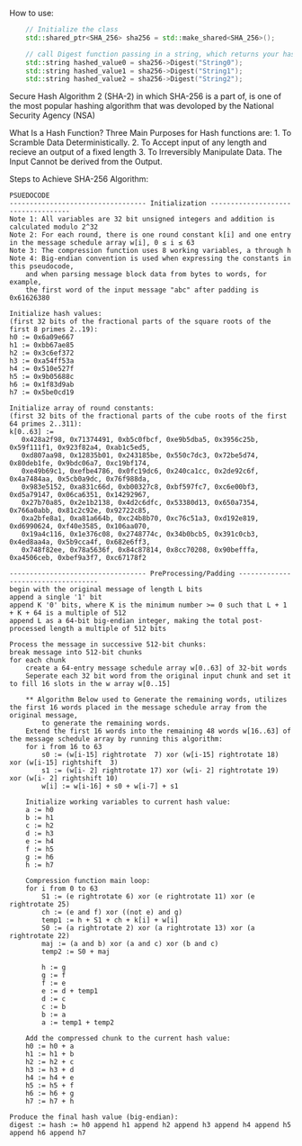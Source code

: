 ﻿How to use:
```c++
	// Initialize the class
	std::shared_ptr<SHA_256> sha256 = std::make_shared<SHA_256>();

	// call Digest function passing in a string, which returns your hashed value
	std::string hashed_value0 = sha256->Digest("String0");
	std::string hashed_value1 = sha256->Digest("String1");
	std::string hashed_value2 = sha256->Digest("String2");

```

Secure Hash Algorithm 2 (SHA-2) in which SHA-256 is a part of, is one of the most popular hashing algorithm
that was devoloped by the National Security Agency (NSA)

What Is a Hash Function?
Three Main Purposes for Hash functions are:
	1. To Scramble Data Deterministically.
	2. To Accept input of any length and recieve an output of a fixed length
	3. To Irreversibly Manipulate Data. The Input Cannot be derived from the Output.

Steps to Achieve SHA-256 Algorithm:

	PSUEDOCODE
	---------------------------------- Initialization -----------------------------------
	Note 1: All variables are 32 bit unsigned integers and addition is calculated modulo 2^32
	Note 2: For each round, there is one round constant k[i] and one entry in the message schedule array w[i], 0 ≤ i ≤ 63
	Note 3: The compression function uses 8 working variables, a through h
	Note 4: Big-endian convention is used when expressing the constants in this pseudocode,
		and when parsing message block data from bytes to words, for example,
		the first word of the input message "abc" after padding is 0x61626380

	Initialize hash values:
	(first 32 bits of the fractional parts of the square roots of the first 8 primes 2..19):
	h0 := 0x6a09e667
	h1 := 0xbb67ae85
	h2 := 0x3c6ef372
	h3 := 0xa54ff53a
	h4 := 0x510e527f
	h5 := 0x9b05688c
	h6 := 0x1f83d9ab
	h7 := 0x5be0cd19

	Initialize array of round constants:
	(first 32 bits of the fractional parts of the cube roots of the first 64 primes 2..311):
	k[0..63] :=
	   0x428a2f98, 0x71374491, 0xb5c0fbcf, 0xe9b5dba5, 0x3956c25b, 0x59f111f1, 0x923f82a4, 0xab1c5ed5,
	   0xd807aa98, 0x12835b01, 0x243185be, 0x550c7dc3, 0x72be5d74, 0x80deb1fe, 0x9bdc06a7, 0xc19bf174,
	   0xe49b69c1, 0xefbe4786, 0x0fc19dc6, 0x240ca1cc, 0x2de92c6f, 0x4a7484aa, 0x5cb0a9dc, 0x76f988da,
	   0x983e5152, 0xa831c66d, 0xb00327c8, 0xbf597fc7, 0xc6e00bf3, 0xd5a79147, 0x06ca6351, 0x14292967,
	   0x27b70a85, 0x2e1b2138, 0x4d2c6dfc, 0x53380d13, 0x650a7354, 0x766a0abb, 0x81c2c92e, 0x92722c85,
	   0xa2bfe8a1, 0xa81a664b, 0xc24b8b70, 0xc76c51a3, 0xd192e819, 0xd6990624, 0xf40e3585, 0x106aa070,
	   0x19a4c116, 0x1e376c08, 0x2748774c, 0x34b0bcb5, 0x391c0cb3, 0x4ed8aa4a, 0x5b9cca4f, 0x682e6ff3,
	   0x748f82ee, 0x78a5636f, 0x84c87814, 0x8cc70208, 0x90befffa, 0xa4506ceb, 0xbef9a3f7, 0xc67178f2

	---------------------------------- PreProcessing/Padding -----------------------------------
	begin with the original message of length L bits
	append a single '1' bit
	append K '0' bits, where K is the minimum number >= 0 such that L + 1 + K + 64 is a multiple of 512
	append L as a 64-bit big-endian integer, making the total post-processed length a multiple of 512 bits

	Process the message in successive 512-bit chunks:
	break message into 512-bit chunks
	for each chunk
		create a 64-entry message schedule array w[0..63] of 32-bit words
		Seperate each 32 bit word from the original input chunk and set it to fill 16 slots in the w array w[0..15]

		** Algorithm Below used to Generate the remaining words, utilizes the first 16 words placed in the message schedule array from the original message, 
			to generate the remaining words.
		Extend the first 16 words into the remaining 48 words w[16..63] of the message schedule array by running this algorithm:
		for i from 16 to 63
			s0 := (w[i-15] rightrotate  7) xor (w[i-15] rightrotate 18) xor (w[i-15] rightshift  3)
			s1 := (w[i- 2] rightrotate 17) xor (w[i- 2] rightrotate 19) xor (w[i- 2] rightshift 10)
			w[i] := w[i-16] + s0 + w[i-7] + s1

		Initialize working variables to current hash value:
		a := h0
		b := h1
		c := h2
		d := h3
		e := h4
		f := h5
		g := h6
		h := h7

		Compression function main loop:
		for i from 0 to 63
			S1 := (e rightrotate 6) xor (e rightrotate 11) xor (e rightrotate 25)
			ch := (e and f) xor ((not e) and g)
			temp1 := h + S1 + ch + k[i] + w[i]
			S0 := (a rightrotate 2) xor (a rightrotate 13) xor (a rightrotate 22)
			maj := (a and b) xor (a and c) xor (b and c)
			temp2 := S0 + maj

			h := g
			g := f
			f := e
			e := d + temp1
			d := c
			c := b
			b := a
			a := temp1 + temp2

		Add the compressed chunk to the current hash value:
		h0 := h0 + a
		h1 := h1 + b
		h2 := h2 + c
		h3 := h3 + d
		h4 := h4 + e
		h5 := h5 + f
		h6 := h6 + g
		h7 := h7 + h

	Produce the final hash value (big-endian):
	digest := hash := h0 append h1 append h2 append h3 append h4 append h5 append h6 append h7